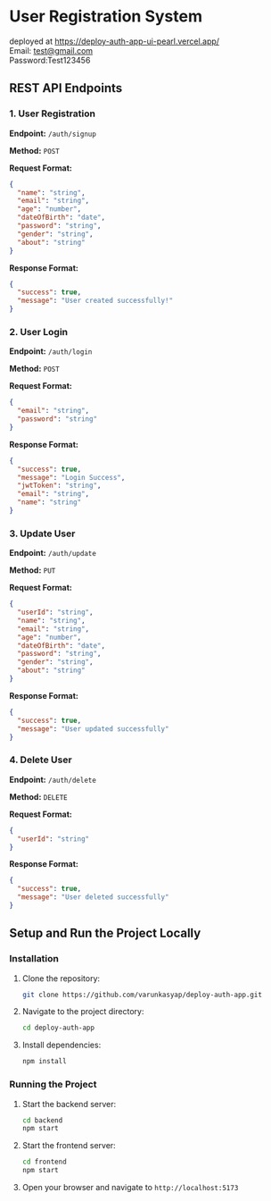 
# User Registration System

deployed at https://deploy-auth-app-ui-pearl.vercel.app/
<br> 
Email: test@gmail.com
<br>
Password:Test123456

## REST API Endpoints

### 1. User Registration

**Endpoint:** `/auth/signup`

**Method:** `POST`

**Request Format:**
```json
{
  "name": "string",
  "email": "string",
  "age": "number",
  "dateOfBirth": "date",
  "password": "string",
  "gender": "string",
  "about": "string"
}
```

**Response Format:**
```json
{
  "success": true,
  "message": "User created successfully!"
}
```

### 2. User Login

**Endpoint:** `/auth/login`

**Method:** `POST`

**Request Format:**
```json
{
  "email": "string",
  "password": "string"
}
```

**Response Format:**
```json
{
  "success": true,
  "message": "Login Success",
  "jwtToken": "string",
  "email": "string",
  "name": "string"
}
```

### 3. Update User

**Endpoint:** `/auth/update`

**Method:** `PUT`

**Request Format:**
```json
{
  "userId": "string",
  "name": "string",
  "email": "string",
  "age": "number",
  "dateOfBirth": "date",
  "password": "string",
  "gender": "string",
  "about": "string"
}
```

**Response Format:**
```json
{
  "success": true,
  "message": "User updated successfully"
}
```

### 4. Delete User

**Endpoint:** `/auth/delete`

**Method:** `DELETE`

**Request Format:**
```json
{
  "userId": "string"
}
```

**Response Format:**
```json
{
  "success": true,
  "message": "User deleted successfully"
}
```

## Setup and Run the Project Locally


### Installation

1. Clone the repository:
   ```sh
   git clone https://github.com/varunkasyap/deploy-auth-app.git
   ```
2. Navigate to the project directory:
   ```sh
   cd deploy-auth-app
   ```
3. Install dependencies:
   ```sh
   npm install
   ```



### Running the Project

1. Start the backend server:
   ```sh
   cd backend
   npm start
   ```


2. Start the frontend server:
   ```sh
   cd frontend
   npm start
   ```


3. Open your browser and navigate to `http://localhost:5173`
